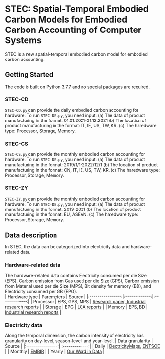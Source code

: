 # STEC: Spatial-Temporal Embodied Carbon Models for Embodied Carbon Accounting of Computer Systems
STEC is a new spatial-temporal embodied carbon model for embodied carbon accounting. 


## Getting Started
The code is built on Python 3.7.7 and no special packages are required.
### STEC-CD
`STEC-CD.py` can provide the daily embodied carbon accounting for hardware. To run `STEC-DE.py`, you need input: (a) The data of product manufacturing in the format: 01.01.2021-31.12.2021 (b) The location of product manufacturing in the format: IT, IE, US, TW, KR. (c) The haredware type: Processor, Storage, Memory. 
### STEC-CS
`STEC-CS.py` can provide the monthly embodied carbon accounting for hardware. To run `STEC-DE.py`, you need input: (a) The data of product manufacturing in the format: 2019/1/1-2022/12/1 (b) The location of product manufacturing in the format: CN, IT, IE, US, TW, KR. (c) The haredware type: Processor, Storage, Memory. 
### STEC-ZY
`STEC-ZY.py` can provide the monthly embodied carbon accounting for hardware. To run `STEC-DE.py`, you need input: (a) The data of product manufacturing in the format: 2019-2021 (b) The location of product manufacturing in the format: EU, ASEAN. (c) The haredware type: Processor, Storage, Memory. 
 
## Data description
In STEC, the data can be categorized into electricity data and hardware-related data.
### Hardware-related data
The hardware-related data contains Electricity consumed per die Size (EPS), Carbon emission from Gas used per die Size (GPS), Carbon emission from Material used per die Size (MPS), Bit density for memory (BD), and Electricity consumed per GB (EPG).  
| Hardware type   | Paremeters | Source |
|:----------------:|:-------------:|:-------------:|
|   Processor  | EPS, GPS, MPS       | [Research paper, ](https://doi.org/10.1109/IEDM13553.2020.9372004) [Industrial research reports](https://link.springer.com/book/10.1007/978-1-4419-9988-7)     | 
| Storage |  EPG          | [LCA reports](https://www.seagate.com/gb/en/esg/planet/product-sustainability/)       | 
|   Memory  | EPS, BD    |  [Industrial research reports](https://www.flashmemorysummit.com/English/Collaterals/Proceedings/2017/20170808_FR12_Choe.pdf)       | 

### Electricity data
Along the temporal dimension, the carbon intensity of electricity has granularity on day-level, season-level, and year-level. 
| Data granularity  | Source |
|:----------------:| :-------------:|
|   Daily | [ElectricityMaps](https://app.electricitymaps.com/map), [ENTSOE](https://transparency.entsoe.eu/dashboard/show?loggedUserIsPrivileged=false)  |
| Monthly     |  [EMBIR](https://ember-climate.org/countries-and-regions/) |
|   Yearly   |   [Our Word in Data](https://ourworldindata.org/grapher/carbon-intensity-electricity?tab=chart)  |
